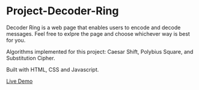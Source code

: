 # Project-Decoder-Ring
Decoder Ring is a web page that enables users to encode and decode messages. Feel free to exlpre the page and choose whichever way is best for you.

Algorithms implemented for this project: Caesar Shift, Polybius Square, and Substitution Cipher.

Built with HTML, CSS and Javascript. 

[Live Demo](https://xinyuthedeveloper.github.io/Project-Decoder-Ring/)
